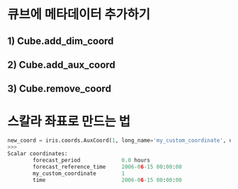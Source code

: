 # 큐브에 메타데이터 추가하기

## 1) Cube.add_dim_coord
## 2) Cube.add_aux_coord
## 3) Cube.remove_coord

# 스칼라 좌표로 만드는 법

```python
new_coord = iris.coords.AuxCoord(1, long_name='my_custom_coordinate', units='no_unit')
>>>
Scalar coordinates:
        forecast_period             0.0 hours
        forecast_reference_time     2006-06-15 00:00:00
        my_custom_coordinate        1
        time                        2006-06-15 00:00:00
```
